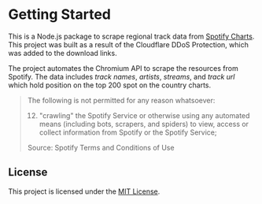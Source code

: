 # Getting Started

This is a Node.js package to scrape regional track data from [Spotify Charts](https://spotifycharts.com/regional). This project was built as a result of the Cloudflare DDoS Protection, which was added to the download links.

The project automates the Chromium API to scrape the resources from Spotify. The data includes _track names_, _artists_, _streams_, and _track url_ which hold position on the top 200 spot on the country charts.

> The following is not permitted for any reason whatsoever:
>
> 12. "crawling" the Spotify Service or otherwise using any automated means (including bots, scrapers, and spiders) to view, access or collect information from Spotify or the Spotify Service;
>
> Source: Spotify Terms and Conditions of Use

## License

This project is licensed under the [MIT License](https://github.com/harshcut/fy-scrape/blob/main/LICENSE).
